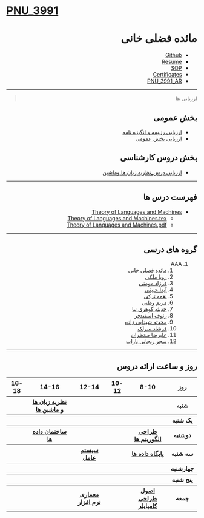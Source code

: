 # [PNU_3991](https://github.com/AliRazavi-edu/PNU_3991#TOC) 

<div dir="rtl">

# مائده فضلی خانی
- [Github](https://github.com/maede-fazlikhani)
- [Resume](https://maede-fazlikhani.github.io/)
- [SOP](https://maede-fazlikhani.github.io/SOP/)
- [Certificates](https://maede-fazlikhani.github.io/Certificates/)
- [PNU_3991_AR](https://github.com/Maede-Fazlikhani/PNU_3991_AR.git)
------------------
> ارزیابی ها

##  بخش عمومی
- [ارزیابی رزومه و انگیزه نامه](https://github.com/saharzeinivand/PNU_3991_AR/blob/main/_General/SZ_CV_CheckList_AR_3991.pdf)
- [ارزیابی بخش عمومی](https://github.com/saharzeinivand/PNU_3991_AR/blob/main/_General/SZ_GeneralSection_CheckList_AR_3991.pdf)

##  بخش دروس کارشناسی
- [ ارزیابی درس_نظریه زبان ها وماشین](https://github.com/saharzeinivand/PNU_3991_AR/blob/main/AdvancedSoftwareEngineering/SZ_AdvancedSoftwareEngineering_CheckList_AR_3991.pdf)


------------------
## فهرست درس ها 
- [Theory of Languages and Machines](https://github.com/Maede-Fazlikhani/PNU_3991_AR/tree/main/Theory%20of%20Languages%20and%20Machines)
  - [Theory of Languages and Machines.tex](https://github.com/Maede-Fazlikhani/PNU_3991_AR/blob/main/Theory%20of%20Languages%20and%20Machines/Theory%20of%20Languages%20and%20Machines.tex)
  - [Theory of Languages and Machines.pdf](https://github.com/Maede-Fazlikhani/PNU_3991_AR/blob/main/Theory%20of%20Languages%20and%20Machines/Theory%20of%20Languages%20and%20Machines.pdf)

------------------
## گروه های درسی

1. AAA
    1. [مائده فضلی خانی](https://github.com/maede-fazlikhani)
    2. [رویا ملکی]()
    3. [فرزاد مومنی]()
    4. [آیدا حنیفی]()
    5. [نغمه ترکی]()
    6. [مریم وطنی]()
    7. [حدیثه گوهری نیا]()
    8. [رئوف اسفندفر]()
    9. [محدثه شیدایی زاده]()
    10. [فرشاد سرلک]()
    11. [علیرضا منتظران]()
    12. [سحر ریحانی ناراب]()
------------------
     
## روز و ساعت ارائه دروس

</div>

<div dir="ltr">
     
<table style="width:100%">
  <tr>
    <th >16-18</th>
    <th >14-16</th>
    <th >12-14</th>
    <th>10-12</th>
    <th>8-10</th>
    <th>روز</th>
  </tr>
  <tr>
    <th ><a > </a></th>
    <th ><a  href="https://github.com/Maede-Fazlikhani/PNU_3991_AR/tree/main/Theory%20of%20Languages%20and%20Machines">نظریه زبان ها و ماشین ها</a></th>
    <th ><a > </a></th>
    <th></th>
    <th ><a ></a></th>
    <th>شنبه</th>
  </tr>
   <tr>
    <th ></th>
    <th ></th>
    <th></th>
    <th></th>
    <th ><a > </a></th>
    <th>یک شنبه</th>
  </tr>
   <tr>
     <th ><a> </a> </th>
     <th ><a  href="https://github.com/AliRazavi-edu/PNU_3991/tree/master/_MSc/SoftwareDevelopmentMethodologies#TOC">ساختمان داده ها</a></th>
     <th><a  > </a></th>
    <th ></th> 
    <th><a  href="https://github.com/AliRazavi-edu/PNU_3991/tree/master/_MSc/SoftwareDevelopmentMethodologies#TOC">طراحی الگوریتم ها</a></th>
  <th>دوشنبه</th>
  </tr>
   <tr>
    <th ></th>
    <th ></th>
    <th><a  href="https:">سیستم عامل</a></th>
    <th></th>
    <th ><a  href="https:">پایگاه داده ها</a></th>
    <th>سه شنبه</th>
  </tr>
   <tr>
    <th ></th>
    <th ></th>
    <th></th>
    <th></th>
     <th ><a > </a></th>
    <th>چهارشنبه</th>
  </tr>
   <tr>
    <th ></th>
     <th ><a></a></th>
     <th ></th>
     <th><a></a></th>
    <th></th>
    <th>پنج شنبه</th>
  </tr>
    <tr>
    <th ></th>
     <th ><a></a></th>
     <th ><a  href="https:">معماری نرم افزار</a></th>
     <th><a></a></th>
    <th><a href="https:">اصول طراحی کامپایلر</a></th>
    <th>جمعه</th>
  </tr>
</table>
